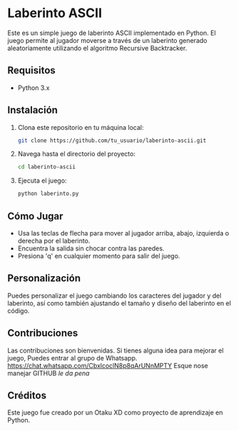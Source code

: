 # Laberinto ASCII

Este es un simple juego de laberinto ASCII implementado en Python. El juego permite al jugador moverse a través de un laberinto generado aleatoriamente utilizando el algoritmo Recursive Backtracker.

## Requisitos

- Python 3.x

## Instalación

1. Clona este repositorio en tu máquina local:

    ```bash
    git clone https://github.com/tu_usuario/laberinto-ascii.git
    ```

2. Navega hasta el directorio del proyecto:

    ```bash
    cd laberinto-ascii
    ```

3. Ejecuta el juego:

    ```bash
    python laberinto.py
    ```

## Cómo Jugar

- Usa las teclas de flecha para mover al jugador arriba, abajo, izquierda o derecha por el laberinto.
- Encuentra la salida sin chocar contra las paredes.
- Presiona 'q' en cualquier momento para salir del juego.

## Personalización

Puedes personalizar el juego cambiando los caracteres del jugador y del laberinto, así como también ajustando el tamaño y diseño del laberinto en el código.

## Contribuciones

Las contribuciones son bienvenidas. Si tienes alguna idea para mejorar el juego, Puedes entrar al grupo de Whatsapp.
https://chat.whatsapp.com/CbxlcoclN8p8qArUNnMPTY
Esque nose manejar GITHUB
*le da pena*

## Créditos

Este juego fue creado por un Otaku XD como proyecto de aprendizaje en Python.

